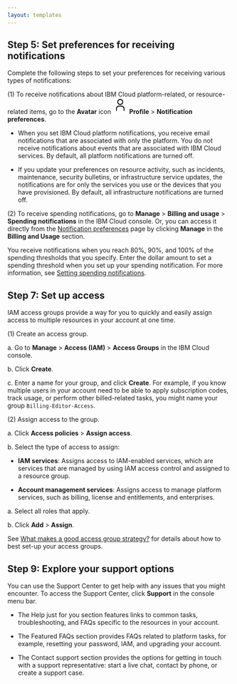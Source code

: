 ```yaml
---
layout: templates
---
```


## **Step 5: Set preferences for receiving notifications**

Complete the following steps to set your preferences for receiving various types of notifications:

(1) To receive notifications about IBM Cloud platform-related, or resource-related items, go to the **Avatar** icon ![Avatar](Avatar.jpg) **Profile** > **Notification preferences**.

* When you set IBM Cloud platform notifications, you receive email notifications that are associated with only the platform. You do not receive notifications about events that are associated with IBM Cloud services. By default, all platform notifications are turned off.

* If you update your preferences on resource activity, such as incidents, maintenance, security bulletins, or infrastructure service updates, the notifications are for only the services you use or the devices that you have provisioned. By default, all infrastructure notifications are turned off.

(2) To receive spending notifications, go to **Manage** > **Billing and usage** > **Spending notifications** in the IBM Cloud console. Or, you can access it directly from the [Notification preferences](https://cloud.ibm.com/user/notifications) page by clicking **Manage** in the **Billing and Usage** section.

You receive notifications when you reach 80%, 90%, and 100% of the spending thresholds that you specify. Enter the dollar amount to set a spending threshold when you set up your spending notification. For more information, see [Setting spending notifications](https://cloud.ibm.com/docs/billing-usage?topic=billing-usage-spending).




## **Step 7: Set up access**

IAM access groups provide a way for you to quickly and easily assign access to multiple resources in your account at one time.

(1) Create an access group.

a. Go to **Manage** > **Access (IAM)** > **Access Groups** in the IBM Cloud console.

b. Click **Create**.
 
c.  Enter a name for your group, and click **Create**. For example, if you know multiple users in your account need to be able to apply subscription codes, track usage, or perform other billed-related tasks, you might name your group 
`Billing-Editor-Access`.
    
(2) Assign access to the group.

a. Click **Access policies** > **Assign access**.

b. Select the type of access to assign:

- **IAM services**: Assigns access to IAM-enabled services, which are services that are managed by using IAM access control and assigned to a resource group.

- **Account management services**: Assigns access to manage platform services, such as billing, license and entitlements, and enterprises.

a. Select all roles that apply.

b. Click **Add** > **Assign**.

See [What makes a good access group strategy?](https://cloud.ibm.com/docs/account?topic=account-account_setup#resource-group-strategy) for details about how to best set-up your access groups.




## Step 9: Explore your support options

You can use the Support Center to get help with any issues that you might encounter. To access the Support Center, click **Support** in the console menu bar.

* The Help just for you section features links to common tasks, troubleshooting, and FAQs specific to the resources in your account.

* The Featured FAQs section provides FAQs related to platform tasks, for example, resetting your password, IAM, and upgrading your account.

* The Contact support section provides the options for getting in touch with a support representative: start a live chat, contact by phone, or create a support case.